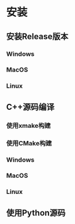 # 安装
## 安装Release版本
### Windows

### MacOS

### Linux

## C++源码编译
### 使用xmake构建
### 使用CMake构建
### Windows

### MacOS

### Linux

## 使用Python源码